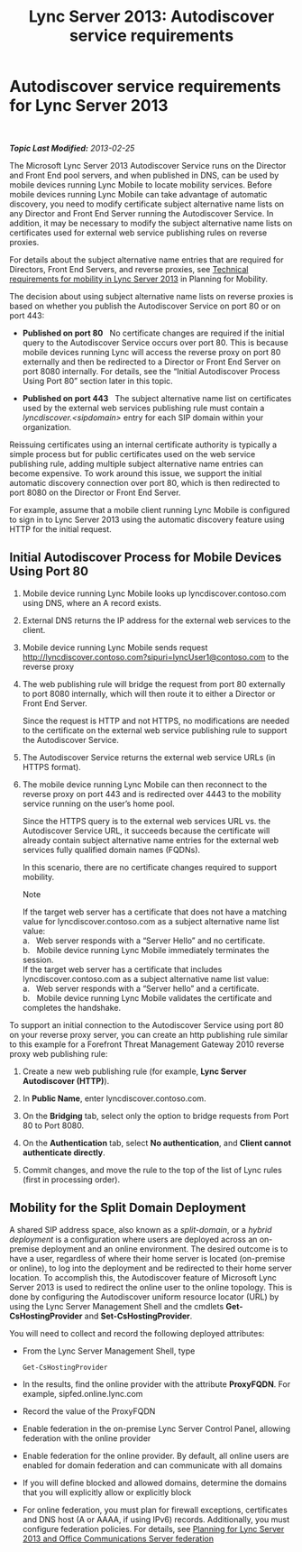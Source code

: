 ﻿---
title: 'Lync Server 2013: Autodiscover service requirements'
TOCTitle: Autodiscover service requirements
ms:assetid: 0ac5dbf7-9acd-4d25-b21a-932022b8b983
ms:mtpsurl: https://technet.microsoft.com/en-us/library/Hh690012(v=OCS.15)
ms:contentKeyID: 48183368
ms.date: 07/23/2014
mtps_version: v=OCS.15
---

<div data-xmlns="http://www.w3.org/1999/xhtml">

<div class="topic" data-xmlns="http://www.w3.org/1999/xhtml" data-msxsl="urn:schemas-microsoft-com:xslt" data-cs="http://msdn.microsoft.com/en-us/">

<div data-asp="http://msdn2.microsoft.com/asp">

# Autodiscover service requirements for Lync Server 2013

</div>

<div id="mainSection">

<div id="mainBody">

<span> </span>

_**Topic Last Modified:** 2013-02-25_

The Microsoft Lync Server 2013 Autodiscover Service runs on the Director and Front End pool servers, and when published in DNS, can be used by mobile devices running Lync Mobile to locate mobility services. Before mobile devices running Lync Mobile can take advantage of automatic discovery, you need to modify certificate subject alternative name lists on any Director and Front End Server running the Autodiscover Service. In addition, it may be necessary to modify the subject alternative name lists on certificates used for external web service publishing rules on reverse proxies.

For details about the subject alternative name entries that are required for Directors, Front End Servers, and reverse proxies, see [Technical requirements for mobility in Lync Server 2013](lync-server-2013-technical-requirements-for-mobility.md) in Planning for Mobility.

The decision about using subject alternative name lists on reverse proxies is based on whether you publish the Autodiscover Service on port 80 or on port 443:

  - **Published on port 80**   No certificate changes are required if the initial query to the Autodiscover Service occurs over port 80. This is because mobile devices running Lync will access the reverse proxy on port 80 externally and then be redirected to a Director or Front End Server on port 8080 internally. For details, see the “Initial Autodiscover Process Using Port 80” section later in this topic.

  - **Published on port 443**   The subject alternative name list on certificates used by the external web services publishing rule must contain a *lyncdiscover.\<sipdomain\>* entry for each SIP domain within your organization.

Reissuing certificates using an internal certificate authority is typically a simple process but for public certificates used on the web service publishing rule, adding multiple subject alternative name entries can become expensive. To work around this issue, we support the initial automatic discovery connection over port 80, which is then redirected to port 8080 on the Director or Front End Server.

For example, assume that a mobile client running Lync Mobile is configured to sign in to Lync Server 2013 using the automatic discovery feature using HTTP for the initial request.

<div>

## Initial Autodiscover Process for Mobile Devices Using Port 80

1.  Mobile device running Lync Mobile looks up lyncdiscover.contoso.com using DNS, where an A record exists.

2.  External DNS returns the IP address for the external web services to the client.

3.  Mobile device running Lync Mobile sends request http://lyncdiscover.contoso.com?sipuri=lyncUser1@contoso.com to the reverse proxy

4.  The web publishing rule will bridge the request from port 80 externally to port 8080 internally, which will then route it to either a Director or Front End Server.
    
    Since the request is HTTP and not HTTPS, no modifications are needed to the certificate on the external web service publishing rule to support the Autodiscover Service.

5.  The Autodiscover Service returns the external web service URLs (in HTTPS format).

6.  The mobile device running Lync Mobile can then reconnect to the reverse proxy on port 443 and is redirected over 4443 to the mobility service running on the user’s home pool.
    
    Since the HTTPS query is to the external web services URL vs. the Autodiscover Service URL, it succeeds because the certificate will already contain subject alternative name entries for the external web services fully qualified domain names (FQDNs).
    
    In this scenario, there are no certificate changes required to support mobility.
    
    <div class="alert">
    

    > [!NOTE]
    > If the target web server has a certificate that does not have a matching value for lyncdiscover.contoso.com as a subject alternative name list value:<BR>a.&nbsp;&nbsp;&nbsp;Web server responds with a “Server Hello” and no certificate.<BR>b.&nbsp;&nbsp;&nbsp;Mobile device running Lync Mobile immediately terminates the session.<BR>If the target web server has a certificate that includes lyncdiscover.contoso.com as a subject alternative name list value:<BR>a.&nbsp;&nbsp;&nbsp;Web server responds with a “Server hello” and a certificate.<BR>b.&nbsp;&nbsp;&nbsp;Mobile device running Lync Mobile validates the certificate and completes the handshake.

    
    </div>

To support an initial connection to the Autodiscover Service using port 80 on your reverse proxy server, you can create an http publishing rule similar to this example for a Forefront Threat Management Gateway 2010 reverse proxy web publishing rule:

1.  Create a new web publishing rule (for example, **Lync Server Autodiscover (HTTP)**).

2.  In **Public Name**, enter lyncdiscover.contoso.com.

3.  On the **Bridging** tab, select only the option to bridge requests from Port 80 to Port 8080.

4.  On the **Authentication** tab, select **No authentication**, and **Client cannot authenticate directly**.

5.  Commit changes, and move the rule to the top of the list of Lync rules (first in processing order).

</div>

<div>

## Mobility for the Split Domain Deployment

A shared SIP address space, also known as a *split-domain*, or a *hybrid deployment* is a configuration where users are deployed across an on-premise deployment and an online environment. The desired outcome is to have a user, regardless of where their home server is located (on-premise or online), to log into the deployment and be redirected to their home server location. To accomplish this, the Autodiscover feature of Microsoft Lync Server 2013 is used to redirect the online user to the online topology. This is done by configuring the Autodiscover uniform resource locator (URL) by using the Lync Server Management Shell and the cmdlets **Get-CsHostingProvider** and **Set-CsHostingProvider**.

You will need to collect and record the following deployed attributes:

  - From the Lync Server Management Shell, type
    
        Get-CsHostingProvider

  - In the results, find the online provider with the attribute **ProxyFQDN**. For example, sipfed.online.lync.com

  - Record the value of the ProxyFQDN

  - Enable federation in the on-premise Lync Server Control Panel, allowing federation with the online provider

  - Enable federation for the online provider. By default, all online users are enabled for domain federation and can communicate with all domains

  - If you will define blocked and allowed domains, determine the domains that you will explicitly allow or explicitly block

  - For online federation, you must plan for firewall exceptions, certificates and DNS host (A or AAAA, if using IPv6) records. Additionally, you must configure federation policies. For details, see [Planning for Lync Server 2013 and Office Communications Server federation](lync-server-2013-planning-for-lync-server-and-office-communications-server-federation.md)

</div>

</div>

<span> </span>

</div>

</div>

</div>

